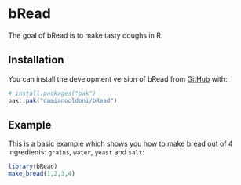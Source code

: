 # bRead

<!-- badges: start -->
<!-- badges: end -->

The goal of bRead is to make tasty doughs in R.

## Installation

You can install the development version of bRead from [GitHub](https://github.com/damianooldoni/bRead) with:

``` r
# install.packages("pak")
pak::pak("damianooldoni/bRead")
```

## Example

This is a basic example which shows you how to make bread out of 4 ingredients: `grains`, `water`, `yeast` and `salt`:

``` r
library(bRead)
make_bread(1,2,3,4)
```
